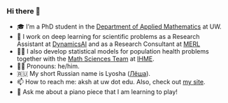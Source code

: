 ### Hi there 👋

- 🎓 I’m a PhD student in the [Department of Applied Mathematics](https://amath.washington.edu) at UW.
- 🌟 I work on deep learning for scientific problems as a Research Assistant at [DynamicsAI](https://dynamicsai.org) and as a Research Consultant at [MERL](https://merl.com)
- 👨‍💻 I also develop statistical models for population health problems together with the [Math Sciences Team](https://github.com/ihmeuw-msca) at [IHME](http://www.healthdata.org).
- 👨‍🦱 Pronouns: he/him.
- 🇷🇺 My short Russian name is Lyosha ([Лёша](https://en.wiktionary.org/wiki/Лёша)).
- 📫 How to reach me: aksh at uw dot edu. Also, check out [my site](https://aksholokhov.github.io/).
- 🎹 Ask me about a piano piece that I am learning to play!
